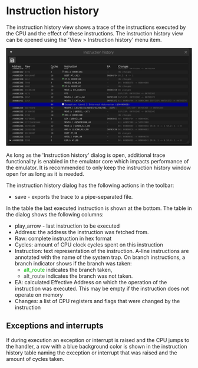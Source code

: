 # Instruction history

The instruction history view shows a trace of the instructions executed by the
CPU and the effect of these instructions. The instruction history view can be
opened using the 'View > Instruction history' menu item.

![Instruction history](../../images/instruction_history.png)

<div class="warning">
As long as the 'Instruction history' dialog is open, additional trace
functionality is enabled in the emulator core which impacts performance
of the emulator. It is recommended to only keep the instruction history
window open for as long as it is needed.
</div>

The instruction history dialog has the following actions in the toolbar:
 * <span class="material-symbols-rounded">save</span> - exports the trace to
   a pipe-separated file.

In the table the last executed instruction is shown at the bottom.
The table in the dialog shows the following columns:
 * <span class="material-symbols-rounded">play_arrow</span> -
     last instruction to be executed
 * Address: the address the instruction was fetched from.
 * Raw: complete instruction in hex format
 * Cycles: amount of CPU clock cycles spent on this instruction
 * Instruction: text representation of the instruction. A-line instructions are
   annotated with the name of the system trap.
   On branch instructions, a branch indicator shows if the branch was taken:
    * <span class="material-symbols-rounded" style="color: #00bb00">alt_route</span>
      indicates the branch taken,
    * <span class="material-symbols-rounded" style="color: #444444">alt_route</span>
      indicates the branch was not taken.
 * EA: calculated Effective Address on which the operation of the instruction
   was executed. This may be empty if the instruction does not operate on memory
 * Changes: a list of CPU registers and flags that were changed by the instruction
 
## Exceptions and interrupts
If during execution an exception or interrupt is raised and the CPU jumps to
the handler, a row with a blue background color is shown in the instruction history
table naming the exception or interrupt that was raised and the amount of cycles
taken.
